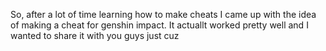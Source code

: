 So, after a lot of time learning how to make cheats I came up with the idea of making a cheat for genshin impact. It actuallt worked pretty well and I wanted to share it with you guys just cuz
